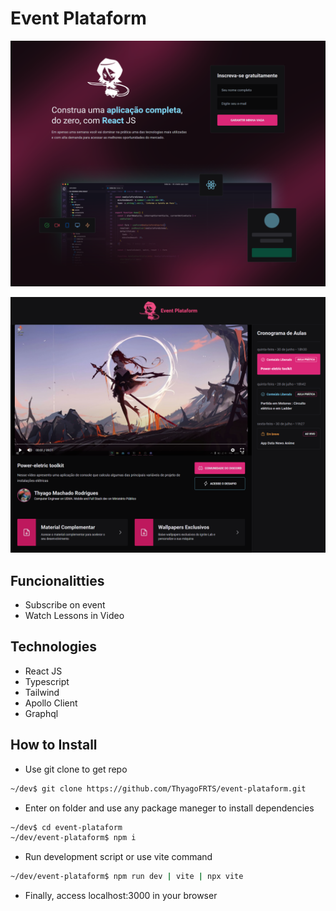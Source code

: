 # Event Plataform

![home](/app_gallery/subscribe.png)

![home](/app_gallery/home.png)

## Funcionalitties

- Subscribe on event
- Watch Lessons in Video

## Technologies

- React JS
- Typescript
- Tailwind
- Apollo Client
- Graphql

## How to Install
- Use git clone to get repo
```sh
~/dev$ git clone https://github.com/ThyagoFRTS/event-plataform.git
```
- Enter on folder and use any package maneger to install dependencies
```sh
~/dev$ cd event-plataform
~/dev/event-plataform$ npm i
```
- Run development script or use vite command
```sh
~/dev/event-plataform$ npm run dev | vite | npx vite
```
- Finally, access localhost:3000 in your browser